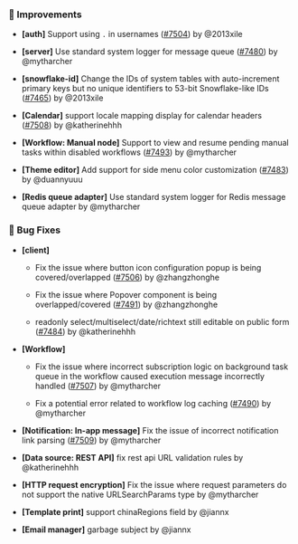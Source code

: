 ### 🚀 Improvements

- **[auth]** Support using `.` in usernames ([#7504](https://github.com/nocobase/nocobase/pull/7504)) by @2013xile

- **[server]** Use standard system logger for message queue ([#7480](https://github.com/nocobase/nocobase/pull/7480)) by @mytharcher

- **[snowflake-id]** Change the IDs of system tables with auto-increment primary keys but no unique identifiers to 53-bit Snowflake-like IDs ([#7465](https://github.com/nocobase/nocobase/pull/7465)) by @2013xile

- **[Calendar]** support locale mapping display for calendar headers ([#7508](https://github.com/nocobase/nocobase/pull/7508)) by @katherinehhh

- **[Workflow: Manual node]** Support to view and resume pending manual tasks within disabled workflows ([#7493](https://github.com/nocobase/nocobase/pull/7493)) by @mytharcher

- **[Theme editor]** Add support for side menu color customization ([#7483](https://github.com/nocobase/nocobase/pull/7483)) by @duannyuuu

- **[Redis queue adapter]** Use standard system logger for Redis message queue adapter by @mytharcher

### 🐛 Bug Fixes

- **[client]**
  - Fix the issue where button icon configuration popup is being covered/overlapped ([#7506](https://github.com/nocobase/nocobase/pull/7506)) by @zhangzhonghe

  - Fix the issue where Popover component is being overlapped/covered ([#7491](https://github.com/nocobase/nocobase/pull/7491)) by @zhangzhonghe

  - readonly select/multiselect/date/richtext still editable on public form ([#7484](https://github.com/nocobase/nocobase/pull/7484)) by @katherinehhh

- **[Workflow]**
  - Fix the issue where incorrect subscription logic on background task queue in the workflow caused execution message incorrectly handled ([#7507](https://github.com/nocobase/nocobase/pull/7507)) by @mytharcher

  - Fix a potential error related to workflow log caching ([#7490](https://github.com/nocobase/nocobase/pull/7490)) by @mytharcher

- **[Notification: In-app message]** Fix the issue of incorrect notification link parsing ([#7509](https://github.com/nocobase/nocobase/pull/7509)) by @mytharcher

- **[Data source: REST API]** fix rest api URL validation rules by @katherinehhh

- **[HTTP request encryption]** Fix the issue where request parameters do not support the native URLSearchParams type by @mytharcher

- **[Template print]** support chinaRegions field by @jiannx

- **[Email manager]** garbage subject by @jiannx

